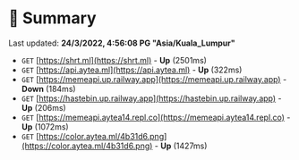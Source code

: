 # 📖 Summary
Last updated: **24/3/2022, 4:56:08 PG "Asia/Kuala_Lumpur"**

- `GET` [https://shrt.ml](https://shrt.ml) - **Up** (2501ms)
- `GET` [https://api.aytea.ml](https://api.aytea.ml) - **Up** (322ms)
- `GET` [https://memeapi.up.railway.app](https://memeapi.up.railway.app) - **Down** (184ms)
- `GET` [https://hastebin.up.railway.app](https://hastebin.up.railway.app) - **Up** (206ms)
- `GET` [https://memeapi.aytea14.repl.co](https://memeapi.aytea14.repl.co) - **Up** (1072ms)
- `GET` [https://color.aytea.ml/4b31d6.png](https://color.aytea.ml/4b31d6.png) - **Up** (1427ms)
